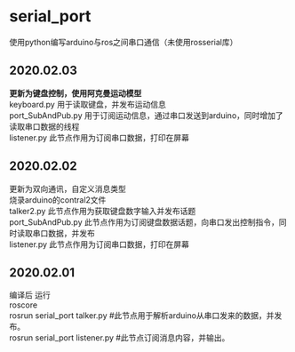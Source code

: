 # serial_port  
使用python编写arduino与ros之间串口通信（未使用rosserial库）  
  
2020.02.03  
-----------------
__更新为键盘控制，使用阿克曼运动模型__  
keyboard.py 用于读取键盘，并发布运动信息  
port_SubAndPub.py 用于订阅运动信息，通过串口发送到arduino，同时增加了读取串口数据的线程  
listener.py 此节点作用为订阅串口数据，打印在屏幕  
   
     
2020.02.02  
-----------------  
更新为双向通讯，自定义消息类型   
烧录arduino的contral2文件  
talker2.py  此节点作用为获取键盘数字输入并发布话题  
port_SubAndPub.py  此节点作用为订阅键盘数据话题，向串口发出控制指令，同时读取串口数据，并发布  
listener.py  此节点作用为订阅串口数据，打印在屏幕


2020.02.01  
------------------  
编译后 运行  
roscore  
rosrun serial_port talker.py  #此节点用于解析arduino从串口发来的数据，并发布。  
rosrun serial_port listener.py #此节点订阅消息内容，并输出。  
  
   
  
